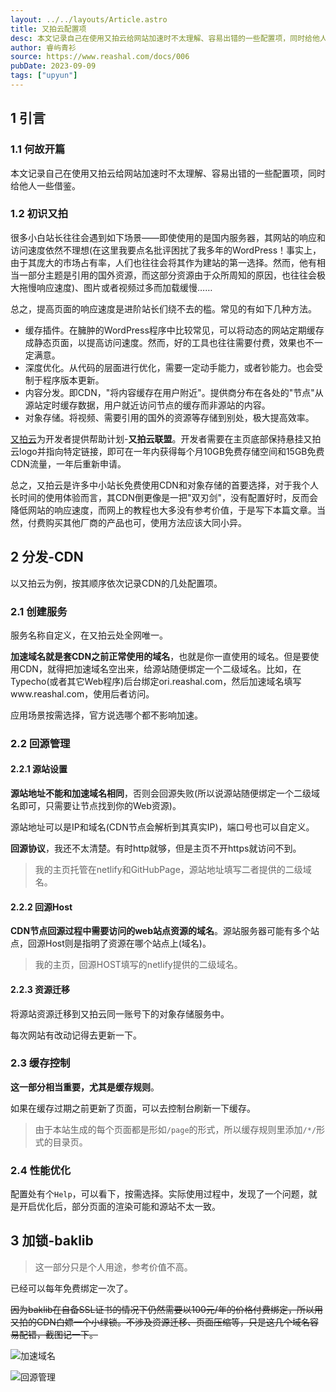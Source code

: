 ```yaml
---
layout: ../../layouts/Article.astro
title: 又拍云配置项
desc: 本文记录自己在使用又拍云给网站加速时不太理解、容易出错的一些配置项，同时给他人一些借鉴
author: 睿屿青衫
source: https://www.reashal.com/docs/006
pubDate: 2023-09-09
tags: ["upyun"]
---
```

## 1 引言

### 1.1 何故开篇

本文记录自己在使用又拍云给网站加速时不太理解、容易出错的一些配置项，同时给他人一些借鉴。

### 1.2 初识又拍

很多小白站长往往会遇到如下场景——即使使用的是国内服务器，其网站的响应和访问速度依然不理想(在这里我要点名批评困扰了我多年的WordPress！事实上，由于其庞大的市场占有率，人们也往往会将其作为建站的第一选择。然而，他有相当一部分主题是引用的国外资源，而这部分资源由于众所周知的原因，也往往会极大拖慢响应速度)、图片或者视频过多而加载缓慢……

总之，提高页面的响应速度是进阶站长们绕不去的槛。常见的有如下几种方法。

- 缓存插件。在臃肿的WordPress程序中比较常见，可以将动态的网站定期缓存成静态页面，以提高访问速度。然而，好的工具也往往需要付费，效果也不一定满意。
- 深度优化。从代码的层面进行优化，需要一定动手能力，或者钞能力。也会受制于程序版本更新。
- 内容分发。即CDN，"将内容缓存在用户附近"。提供商分布在各处的"节点"从源站定时缓存数据，用户就近访问节点的缓存而非源站的内容。
- 对象存储。将视频、需要引用的国外的资源等存储到别处，极大提高效率。

[又拍云](https://console.upyun.com/register/?invite=tqzbgJuV1)为开发者提供帮助计划-**又拍云联盟**。开发者需要在主页底部保持悬挂又拍云logo并指向特定链接，即可在一年内获得每个月10GB免费存储空间和15GB免费CDN流量，一年后重新申请。

总之，又拍云是许多中小站长免费使用CDN和对象存储的首要选择，对于我个人长时间的使用体验而言，其CDN倒更像是一把"双刃剑"，没有配置好时，反而会降低网站的响应速度，而网上的教程也大多没有参考价值，于是写下本篇文章。当然，付费购买其他厂商的产品也可，使用方法应该大同小异。

## 2 分发-CDN

以又拍云为例，按其顺序依次记录CDN的几处配置项。

### 2.1 创建服务

服务名称自定义，在又拍云处全网唯一。

**加速域名就是套CDN之前正常使用的域名**，也就是你一直使用的域名。但是要使用CDN，就得把加速域名空出来，给源站随便绑定一个二级域名。比如，在Typecho(或者其它Web程序)后台绑定ori.reashal.com，然后加速域名填写www.reashal.com，使用后者访问。

应用场景按需选择，官方说选哪个都不影响加速。

### 2.2 回源管理

#### 2.2.1 源站设置

**源站地址不能和加速域名相同**，否则会回源失败(所以说源站随便绑定一个二级域名即可，只需要让节点找到你的Web资源)。

源站地址可以是IP和域名(CDN节点会解析到其真实IP)，端口号也可以自定义。

**回源协议**，我还不太清楚。有时http就够，但是主页不开https就访问不到。

> 我的主页托管在netlify和GitHubPage，源站地址填写二者提供的二级域名。

#### 2.2.2 回源Host

**CDN节点回源过程中需要访问的web站点资源的域名**。源站服务器可能有多个站点，回源Host则是指明了资源在哪个站点上(域名)。

> 我的主页，回源HOST填写的netlify提供的二级域名。

#### 2.2.3 资源迁移

将源站资源迁移到又拍云同一账号下的对象存储服务中。

每次网站有改动记得去更新一下。

### 2.3 缓存控制

**这一部分相当重要，尤其是缓存规则**。

如果在缓存过期之前更新了页面，可以去控制台刷新一下缓存。

> 由于本站生成的每个页面都是形如`/page`的形式，所以缓存规则里添加`/*/`形式的目录页。

### 2.4 性能优化

配置处有个`Help`，可以看下，按需选择。实际使用过程中，发现了一个问题，就是开启优化后，部分页面的渲染可能和源站不太一致。

## 3 加锁-baklib

> 这一部分只是个人用途，参考价值不高。

已经可以每年免费绑定一次了。

~~因为baklib在自备SSL证书的情况下仍然需要以100元/年的价格付费绑定，所以用又拍的CDN白嫖一个小绿锁。不涉及资源迁移、页面压缩等，只是这几个域名容易配错，截图记一下。~~

![加速域名](/images/UPYUN/bak-domains.png)

![回源管理](/images/UPYUN/bak-domains2.png)
